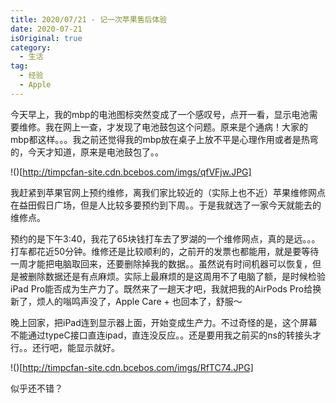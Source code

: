 ```yaml
---
title: 2020/07/21 - 记一次苹果售后体验
date: 2020-07-21
isOriginal: true
category:
  - 生活
tag:
  - 经验
  - Apple
---
```


今天早上，我的mbp的电池图标突然变成了一个感叹号，点开一看，显示电池需要维修。我在网上一查，才发现了电池鼓包这个问题。原来是个通病！大家的mbp都这样。。。我之前还觉得我的mbp放在桌子上放不平是心理作用或者是热弯的，今天才知道，原来是电池鼓包了。。

!()[http://timpcfan-site.cdn.bcebos.com/imgs/qfVFjw.JPG]

我赶紧到苹果官网上预约维修，离我们家比较近的（实际上也不近）苹果维修网点在益田假日广场，但是人比较多要预约到下周。。于是我就选了一家今天就能去的维修点。

预约的是下午3:40，我花了65块钱打车去了罗湖的一个维修网点，真的是远。。。打车都花近50分钟。维修还是比较顺利的，之前开的发票也都能用，就是要等待一周才能把电脑取回来，还要删除掉我的数据。。虽然说有时间机器可以恢复，但是被删除数据还是有点麻烦。实际上最麻烦的是这周用不了电脑了额，是时候检验iPad Pro能否成为生产力了。既然来了一趟天才吧，我就把我的AirPods Pro给换新了，烦人的嗡鸣声没了，Apple Care + 也回本了，舒服～

晚上回家，把iPad连到显示器上面，开始变成生产力。不过奇怪的是，这个屏幕不能通过typeC接口直连ipad，直连没反应。。还是要用我之前买的ns的转接头才行。。还行吧，能显示就好。

!()[http://timpcfan-site.cdn.bcebos.com/imgs/RfTC74.JPG]

似乎还不错？